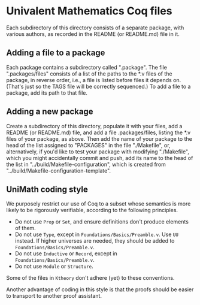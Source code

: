 Univalent Mathematics Coq files
===============================

Each subdirectory of this directory consists of a separate package, with
various authors, as recorded in the README (or README.md) file in it.

## Adding a file to a package

Each package contains a subdirectory called ".package".  The file
".packages/files" consists of a list of the paths to the *.v files of the
package, in reverse order, i.e., a file is listed before files it depends on.
(That's just so the TAGS file will be correctly sequenced.)  To add a file to a
package, add its path to that file.

## Adding a new package

Create a subdirectory of this directory, populate it with your files, add a
README (or README.md) file, and add a file .packages/files, listing the *.v
files of your package, as above.  Then add the name of your package to the head
of the list assigned to "PACKAGES" in the file "./Makefile", or, alternatively,
if you'd like to test your package with modifying "./Makefile", which you might
accidentally commit and push, add its name to the head of the list in
"../build/Makefile-configuration", which is created from
"../build/Makefile-configuration-template".

## UniMath coding style

We purposely restrict our use of Coq to a subset whose semantics is more likely
to be rigorously verifiable, according to the following principles.
* Do not use ```Prop``` or ```Set```, and ensure definitions don't produce
  elements of them.
* Do not use ```Type```, except in ```Foundations/Basics/Preamble.v```.
  Use ```UU``` instead.  If higher universes are needed, they should be
  added to ```Foundations/Basics/Preamble.v```.
* Do not use ```Inductive``` or ```Record```, except in
  ```Foundations/Basics/Preamble.v```.
* Do not use ```Module``` or ```Structure```.

Some of the files in ```Ktheory``` don't adhere (yet) to these conventions.

Another advantage of coding in this style is that the proofs should be easier
to transport to another proof assistant.
